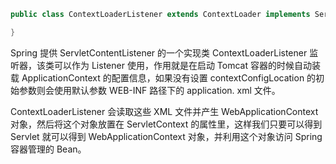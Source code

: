 

```java
public class ContextLoaderListener extends ContextLoader implements ServletContextListener {

}
```

Spring 提供 ServletContentListener 的一个实现类 ContextLoaderListener 监听器，该类可以作为 Listener 使用，作用就是在启动 Tomcat 容器的时候自动装载 ApplicationContext 的配置信息，如果没有设置 contextConfigLocation 的初始参数则会使用默认参数 WEB-INF 路径下的 application. xml 文件。

ContextLoaderListener 会读取这些 XML 文件并产生 WebApplicationContext 对象，然后将这个对象放置在 ServletContext 的属性里，这样我们只要可以得到 Servlet 就可以得到 WebApplicationContext 对象，并利用这个对象访问 Spring 容器管理的 Bean。
